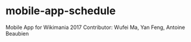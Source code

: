# mobile-app-schedule
Mobile App for Wikimania 2017
Contributor: Wufei Ma, Yan Feng, Antoine Beaubien
